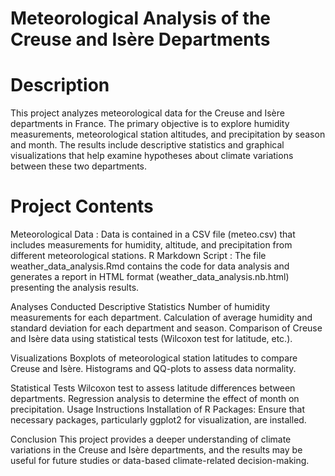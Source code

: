 # Meteorological Analysis of the Creuse and Isère Departments

# Description
This project analyzes meteorological data for the Creuse and Isère departments in France. The primary objective is to explore humidity measurements, meteorological station altitudes, and precipitation by season and month. The results include descriptive statistics and graphical visualizations that help examine hypotheses about climate variations between these two departments.

# Project Contents
Meteorological Data : Data is contained in a CSV file (meteo.csv) that includes measurements for humidity, altitude, and precipitation from different meteorological stations.
R Markdown Script : The file weather_data_analysis.Rmd contains the code for data analysis and generates a report in HTML format (weather_data_analysis.nb.html) presenting the analysis results.

Analyses Conducted 
Descriptive Statistics
Number of humidity measurements for each department.
Calculation of average humidity and standard deviation for each department and season.
Comparison of Creuse and Isère data using statistical tests (Wilcoxon test for latitude, etc.).

Visualizations
Boxplots of meteorological station latitudes to compare Creuse and Isère.
Histograms and QQ-plots to assess data normality.

Statistical Tests
Wilcoxon test to assess latitude differences between departments.
Regression analysis to determine the effect of month on precipitation.
Usage Instructions Installation of R Packages: Ensure that necessary packages, particularly ggplot2 for visualization, are installed.

Conclusion 
This project provides a deeper understanding of climate variations in the Creuse and Isère departments, and the results may be useful for future studies or data-based climate-related decision-making.
